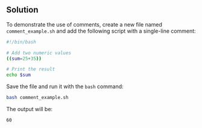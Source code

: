 ## Solution

To demonstrate the use of comments, create a new file named `comment_example.sh` and add the following script with a single-line comment:

```bash
#!/bin/bash  

# Add two numeric values  
((sum=25+35))  

# Print the result  
echo $sum
```

Save the file and run it with the `bash` command:

```bash
bash comment_example.sh
```

The output will be:

```bash
60
```


